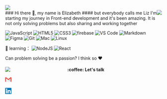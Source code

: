 <img width="550" align="right" src="https://media0.giphy.com/media/kbRb4eyCNC0aMz5x68/giphy.gif?cid=ecf05e47pjbu5vkhm2clt9m6m4lnphl70oh0vak0s5hocyrr&rid=giphy.gif&ct=g">
<img align="right" src="https://github-readme-stats.vercel.app/api?username=Lizbri&show_icons=true&theme=cobalt"></>
<br>
### Hi there 👋, my name is Elizabeth
#### but everybody calls me Liz
I'm starting my journey in Front-end development and it's been amazing. It is not only solving problems but also sharing and working together  

</br>

![JavaScript](https://img.shields.io/badge/-JavaScript-black?style=plastic&=appveyor-circle&logo=javascript) ![HTML5](https://img.shields.io/badge/-HTML5-black?style=plastic&=appveyor-circle&logo=html5) ![CSS3](https://img.shields.io/badge/-CSS3-black?style=plastic&=appveyor-circle&logo=css3) ![firebase](https://img.shields.io/badge/-Firebase-black?style=plastic&=appveyor-circle&logo=Firebase) ![VS Code](https://img.shields.io/badge/-VSCode-black?style=plastic&=appveyor-circle&logo=VSCode) ![Markdown](https://img.shields.io/badge/-Markdown-black?style=plastic&=appveyor-circle&logo=markdown) ![Figma](https://img.shields.io/badge/-Figma-black?style=plastic&=appveyor-circle&logo=figma) ![Git](https://img.shields.io/badge/-Git-black?style=plastic&=appveyor-circle&logo=git) ![Mac](https://img.shields.io/badge/-Mac-black?style=plastic&=appveyor-circle&logo=apple) ![Linux](https://img.shields.io/badge/-Linux-black?style=plastic&=appveyor-circle&logo=Linux) 

 🌱 learning：
![NodeJS](https://img.shields.io/badge/-NodeJS-darkgreen?style=plastic&=appveyor-circle&logo=Nodejs) ![React](https://img.shields.io/badge/-React-darkgreen?style=plastic&=appveyor-circle&logo=React)
  
Can problem solving be a passion? I think so :heart:
<h4>
:coffee: Let's talk

<img width="200px" align="left" src="https://user-images.githubusercontent.com/62104370/166118270-55df796c-fc6c-4877-8559-780c57231dfb.gif">

 <a href="mailto:bringas.liza@gmail.com"><img src="https://github.com/deut-erium/deut-erium/blob/master/assets/gmail.svg" width="20px" alt="mail">
</a> 

 <a href="https://www.linkedin.com/in/elizabeth-bringas/"><img src="https://github.com/deut-erium/deut-erium/blob/master/assets/linkedin.svg" width="20px" alt="LinkedIn">
</a> 
</h4>
